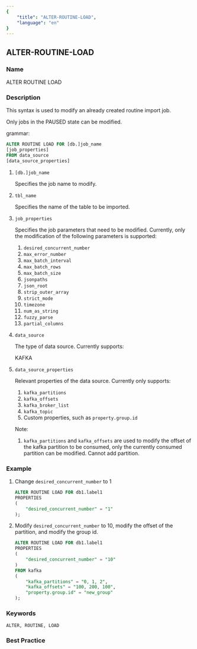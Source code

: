 ```yaml
---
{
    "title": "ALTER-ROUTINE-LOAD",
    "language": "en"
}
---
```


<!--
Licensed to the Apache Software Foundation (ASF) under one
or more contributor license agreements.  See the NOTICE file
distributed with this work for additional information
regarding copyright ownership.  The ASF licenses this file
to you under the Apache License, Version 2.0 (the
"License"); you may not use this file except in compliance
with the License.  You may obtain a copy of the License at

  http://www.apache.org/licenses/LICENSE-2.0

Unless required by applicable law or agreed to in writing,
software distributed under the License is distributed on an
"AS IS" BASIS, WITHOUT WARRANTIES OR CONDITIONS OF ANY
KIND, either express or implied.  See the License for the
specific language governing permissions and limitations
under the License.
-->

## ALTER-ROUTINE-LOAD

### Name

ALTER ROUTINE LOAD

### Description

This syntax is used to modify an already created routine import job.

Only jobs in the PAUSED state can be modified.

grammar:

```sql
ALTER ROUTINE LOAD FOR [db.]job_name
[job_properties]
FROM data_source
[data_source_properties]
````

1. `[db.]job_name`

   Specifies the job name to modify.

2. `tbl_name`

   Specifies the name of the table to be imported.

3. `job_properties`

   Specifies the job parameters that need to be modified. Currently, only the modification of the following parameters is supported:

   1. `desired_concurrent_number`
   2. `max_error_number`
   3. `max_batch_interval`
   4. `max_batch_rows`
   5. `max_batch_size`
   6. `jsonpaths`
   7. `json_root`
   8. `strip_outer_array`
   9. `strict_mode`
   10. `timezone`
   11. `num_as_string`
   12. `fuzzy_parse`
   13. `partial_columns`


4. `data_source`

   The type of data source. Currently supports:

   KAFKA

5. `data_source_properties`

   Relevant properties of the data source. Currently only supports:

   1. `kafka_partitions`
   2. `kafka_offsets`
   3. `kafka_broker_list`
   4. `kafka_topic`
   5. Custom properties, such as `property.group.id`

   Note:

   1. `kafka_partitions` and `kafka_offsets` are used to modify the offset of the kafka partition to be consumed, only the currently consumed partition can be modified. Cannot add partition.

### Example

1. Change `desired_concurrent_number` to 1

   ```sql
   ALTER ROUTINE LOAD FOR db1.label1
   PROPERTIES
   (
       "desired_concurrent_number" = "1"
   );
   ````

2. Modify `desired_concurrent_number` to 10, modify the offset of the partition, and modify the group id.

   ```sql
   ALTER ROUTINE LOAD FOR db1.label1
   PROPERTIES
   (
       "desired_concurrent_number" = "10"
   )
   FROM kafka
   (
       "kafka_partitions" = "0, 1, 2",
       "kafka_offsets" = "100, 200, 100",
       "property.group.id" = "new_group"
   );
   ````

### Keywords

    ALTER, ROUTINE, LOAD

### Best Practice

